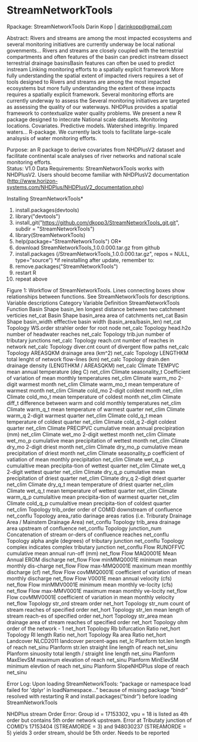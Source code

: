 # StreamNetworkTools
Rpackage: StreamNetworkTools 
Darin Kopp | darinkopp@gmail.com 

Abstract: 
	Rivers and streams are among the most impacted ecosystems and several monitoring initiatives are currently underway be local national govenments… Rivers and streams are closely coupled with the terrestrial compartments and often features of the basin can predict instream dissect terrestrial drainage basinsBasin features can often be used to predict instream Linking monitoring efforts to a spatially explicit framework More fully understanding the spatial extent of impacted rivers requires a set of tools designed to Rivers and streams are among the most impacted ecosystems but more fully understanding the extent of these impacts requires a spatially explicit framework. Several monitoring efforts are currently underway to assess the Several monitoring initiatives are targeted as assessing the quality of our waterways.  NHDPlus provides a spatial framework to contextualize water quality problems.  We present a new R package designed to intecrate  National scale datasets. Monitoring locations. Covariates. Predictive models.  Watershed integritiy. Impared waters… R-package. We currently lack tools to facilitate large-scale analsysis of water monitoring efforts.

Purpose: an R package to derive covariates from NHDPlusV2 dataset and facilitate continental scale analyses of river networks and national scale monitoring efforts.  
Status: V1.0
Data Requirements: 
StreamNetworkTools works with NHDPlusV2.  Users should become familiar with NHDPlusV2 documentation (http://www.horizon-systems.com/NHDPlus/NHDPlusV2_documentation.php)

Installing StreamNetworkTools*
1)	install.packages(devtools)
2)	library("devtools")
3)	install_git("https://github.com/dkopp3/StreamNetworkTools_git.git", subdir = "StreamNetworkTools")
4)	library(StreamNetworkTools)
5)	help(package="StreamNetworkTools")
OR*
1)	download StreamNetworkTools_1.0.0.000.tar.gz from github
2)	install.packages (/StreamNetworkTools_1.0.0.000.tar.gz", repos = NULL, type="source")
*if reinstalling after update, remember to: 
1)	remove.packages("StreamNetworkTools")
2)	restart R
3)	repeat above

 
Figure 1:  Workflow of StreamNetworkTools. Lines connecting boxes show relationships between functions. See StreamNetworkTools for descriptions. 
Variable descriptions
Category	Variable	Definition	StreamNetworkTools
 Function
Basin Shape	basin_len	longest distance between two catchment verticies	net_cat
Basin Shape	basin_area	area of catchments	net_cat
Basin Shape	basin_width	efffective basin width 
(basin_area/basin_len)	net_cat
Topology	WS.order	strahler order for root node	net_calc
Topology	head.h2o	number of headwater reaches	net_calc
Topology	trib.jun	number of tributary junctions	net_calc
Topology	reach.cnt	number of reaches in network	net_calc
Topology	diver.cnt	count of divergent flow paths	net_calc
Topology	AREASQKM	drainage area (km^2)	net_calc
Topology	LENGTHKM	total lenght of network flow-lines (km)	net_calc
Topology	drain.den	drainage density (LENGTHKM / AREASQKM)	net_calc
Climate	TEMPVC	mean annual temperature
 (deg C)	net_clim
Climate	seasonality_t	Coefficient of variation of mean monthly temperatures	net_clim
Climate	warm_mo	2-digit warmest month	net_clim
Climate	warm_mo_t	mean temperature of warmest month	net_clim
Climate	cold_mo	2-digit coldest month	net_clim
Climate	cold_mo_t	mean temperature of coldest month	net_clim
Climate	diff_t	difference between warm and cold monthly temperatures	net_clim
Climate	warm_q_t	mean temperature of warmest quarter	net_clim
Climate	warm_q	2-digit warmest quarter	net_clim
Climate	cold_q_t	mean temperature of coldest quarter	net_clim
Climate	cold_q	2-digit coldest quarter	net_clim
Climate	PRECIPVC	cumulative mean annual precipiration (mm)	net_clim
Climate	wet_mo	2-digit wettest month	net_clim
Climate	wet_mo_p	cumulative mean precipitation of wettest month	net_clim
Climate	dry_mo	2-digit driest month	net_clim
Climate	dry_mo_p	cumulative mean precipitation of driest month	net_clim
Climate	seasonality_p	coefficient of vatiation of mean monthly precipitation	net_clim
Climate	wet_q_p	cumulaltive mean precipita-tion of wettest quarter	net_clim
Climate	wet_q	2-digit wettest quarter	net_clim
Climate	dry_q_p	cumulative mean precipitation of driest quarter	net_clim
Climate	dry_q	2-digit driest quarter	net_clim
Climate	dry_q_t	mean temperature of driest quarter	net_clim
Climate	wet_q_t	mean temperature of wettest quarter	net_clim
Climate	warm_q_p	cumulaltive mean precipita-tion of warmest quarter	net_clim
Climate	cold_q_p	cumulaltive mean precipita-tion of coldest quarter	net_clim
Topology	trib_order	order of COMID downstream of confluence	net_conflu
Topology	area_ratio	darinage areas ratios 
(i.e. Triburaty Drainage Area / Mainstem Drainage Area)	net_conflu
Topology	trib_area	drainage area upstream of 
confluence	net_conflu
Topology	junction_num	Concatenation of stream or-ders of confluence reaches	net_conflu
Topology	alpha	angle (degrees) of  tributary junction	net_conflu
Topology	complex	indicates complex tributary junction	net_conflu
Flow	RUNOFFVC	cumulative mean annual run-off (mm)	net_flow
Flow	MAQ0001E	Mean Annual EROM discharge	net_flow
Flow	minMMQ0001E	minimum mean monthly dis-charge	net_flow
Flow	max-MMQ0001E	maximum mean monthly
discharge (cf)	net_flow
Flow	covMMQ0001E	coefficient of variation of mean monthly discharge	net_flow
Flow	V0001E	mean annual velocity (cfs)	net_flow
Flow	minMMV0001E	minimum mean monthly ve-locity (cfs)	net_flow
Flow	max-MMV0001E	maximum mean monthly ve-locity	net_flow
Flow	covMMV0001E	coefficient of variation in mean monthly velocity	net_flow
Topology	str_ord	stream order	net_hort
Topology	str_num	count of stream reaches of specified order	net_hort
Topology	str_len	mean length of stream reach-es of specified order	net_hort
Topology	str_area	mean drainage area of stream reaches of specified order	net_hort
Topology	ohm	order of the network - 1	net_hort
Topology	Rb	bifurcation Ratio	net_hort
Topology	Rl	length Ratio	net_hort
Topology	Ra	area Ratio	net_hort
Landcover		NLCD2011 landcover percent-ages	net_lc
Planform	tot.len	length of reach	net_sinu
Planform	str.len	straight line length of reach	net_sinu
Planform	sinuosity	total length / straight line length	net_sinu
Planform	MaxElevSM	maximum elevation of reach	net_sinu
Planform	MinElevSM	minimum elevtion of reach	net_sinu
Planform	SlopeNHDPlus	slope of reach	net_sinu

Error Log: 
Upon loading StreamNetworkTools: “package or namespace load failed for 'dplyr' in loadNamespace…” because of missing package “bindr” resolved with restarting R and install.packages(“bindr”) before loading StreamNetworkTools

NHDPlus stream Order Error: Group id = 17153302, vpu = 18 is listed as 4th order but contains 5th order network upstream. Error at Tributaty junction of COMID’s 17153404 (STREAMORDE = 3) and 948030237 (STREAMORDE = 5) yields 3 order stream, should be 5th order. Needs to be reported

